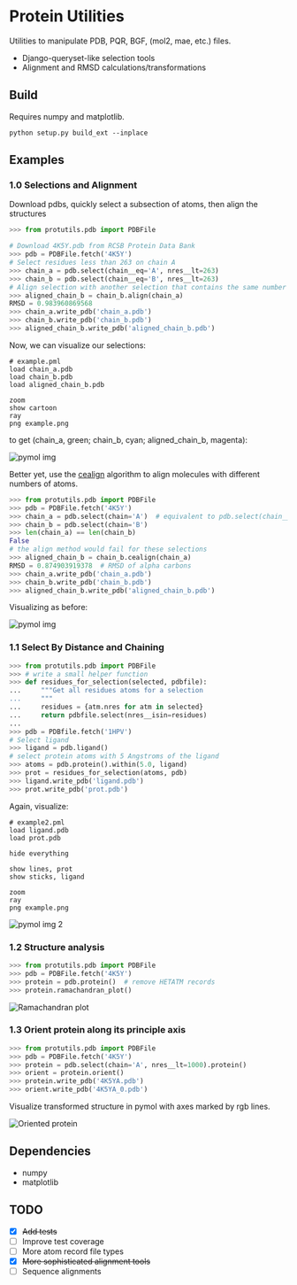 # Protein Utilities

Utilities to manipulate PDB, PQR, BGF, (mol2, mae, etc.) files.

- Django-queryset-like selection tools
- Alignment and RMSD calculations/transformations

## Build

Requires numpy and matplotlib.

    python setup.py build_ext --inplace

## Examples

### 1.0 Selections and Alignment

Download pdbs, quickly select a subsection of atoms, then align the structures

```python
>>> from protutils.pdb import PDBFile

# Download 4K5Y.pdb from RCSB Protein Data Bank
>>> pdb = PDBFile.fetch('4K5Y')
# Select residues less than 263 on chain A
>>> chain_a = pdb.select(chain__eq='A', nres__lt=263)
>>> chain_b = pdb.select(chain__eq='B', nres__lt=263)
# Align selection with another selection that contains the same number of atoms
>>> aligned_chain_b = chain_b.align(chain_a)
RMSD = 0.983960869568
>>> chain_a.write_pdb('chain_a.pdb')
>>> chain_b.write_pdb('chain_b.pdb')
>>> aligned_chain_b.write_pdb('aligned_chain_b.pdb')
```

Now, we can visualize our selections:

```
# example.pml
load chain_a.pdb
load chain_b.pdb
load aligned_chain_b.pdb

zoom
show cartoon
ray
png example.png
```

to get (chain_a, green; chain_b, cyan; aligned_chain_b, magenta):

![pymol img](examples/example.png)

Better yet, use the [cealign](http://www.pymolwiki.org/index.php/Cealign)
algorithm to align molecules with different numbers of atoms.

```python
>>> from protutils.pdb import PDBFile
>>> pdb = PDBFile.fetch('4K5Y')
>>> chain_a = pdb.select(chain='A')  # equivalent to pdb.select(chain__eq='A')
>>> chain_b = pdb.select(chain='B')
>>> len(chain_a) == len(chain_b)
False
# the align method would fail for these selections
>>> aligned_chain_b = chain_b.cealign(chain_a)
RMSD = 0.874903919378  # RMSD of alpha carbons
>>> chain_a.write_pdb('chain_a.pdb')
>>> chain_b.write_pdb('chain_b.pdb')
>>> aligned_chain_b.write_pdb('aligned_chain_b.pdb')
```

Visualizing as before:

![pymol img](examples/example1.png)

### 1.1 Select By Distance and Chaining

```python
>>> from protutils.pdb import PDBFile
>>> # write a small helper function
>>> def residues_for_selection(selected, pdbfile):
...     """Get all residues atoms for a selection
...     """
...     residues = {atm.nres for atm in selected}
...     return pdbfile.select(nres__isin=residues)
...
>>> pdb = PDBfile.fetch('1HPV')
# Select ligand
>>> ligand = pdb.ligand()
# select protein atoms with 5 Angstroms of the ligand
>>> atoms = pdb.protein().within(5.0, ligand)
>>> prot = residues_for_selection(atoms, pdb)
>>> ligand.write_pdb('ligand.pdb')
>>> prot.write_pdb('prot.pdb')
```

Again, visualize:

```
# example2.pml
load ligand.pdb
load prot.pdb

hide everything

show lines, prot
show sticks, ligand

zoom
ray
png example.png
```

![pymol img 2](examples/example2.png)

### 1.2 Structure analysis

```python
>>> from protutils.pdb import PDBFile
>>> pdb = PDBFile.fetch('4K5Y')
>>> protein = pdb.protein()  # remove HETATM records
>>> protein.ramachandran_plot()
```

![Ramachandran plot](examples/example3.png)

### 1.3 Orient protein along its principle axis

```python
>>> from protutils.pdb import PDBFile
>>> pdb = PDBFile.fetch('4K5Y')
>>> protein = pdb.select(chain='A', nres__lt=1000).protein()
>>> orient = protein.orient()
>>> protein.write_pdb('4K5YA.pdb')
>>> orient.write_pdb('4K5YA_0.pdb')
```

Visualize transformed structure in pymol with axes marked by rgb lines.

![Oriented protein](examples/example4.png)

## Dependencies

* numpy
* matplotlib

## TODO

- [x] ~~Add tests~~
- [ ] Improve test coverage
- [ ] More atom record file types
- [x] ~~More sophisticated alignment tools~~
- [ ] Sequence alignments
